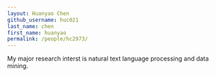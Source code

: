 ```yaml
---
layout: Huanyao Chen
github_username: huc021
last_name: chen
first_name: huanyao
permalink: /people/hc2973/
---
```


My major research interst is natural text language processing and data mining. 

